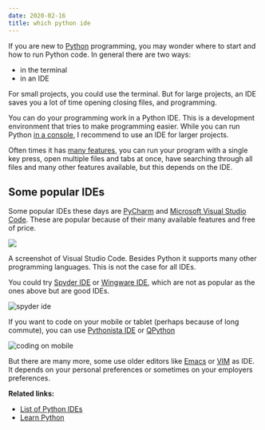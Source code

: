 ```yaml
---
date: 2020-02-16
title: which python ide
---
```

If you are new to <a href="https://python.org">Python</a> programming, you may wonder where to start and how to run Python code. In general there are two ways: 

* in the terminal
* in an IDE

For small projects, you could use the terminal. But for large projects, an IDE saves you a lot of time opening closing files, and programming.
 
You can do your programming work in a Python IDE. This is a development environment that tries to make programming easier. While you can run Python <a href="https://pythonbasics.org/execute-python-scripts/">in a console</a>, I recommend to use an IDE for larger projects.

Often times it has <a href="https://pythonbasics.org/getting-started/#PythonIDE">many features</a>, you can run your program with a single key press, open multiple files and tabs at once, have searching through all files and many other features available, but this depends on the IDE.

## Some popular IDEs

Some popular IDEs these days are <a href="https://www.jetbrains.com/pycharm/">PyCharm</a> and <a href="https://code.visualstudio.com/">Microsoft Visual Studio Code</a>. These are popular because of their many available features and free of price.

<img src="https://external-content.duckduckgo.com/iu/?u=https%3A%2F%2Fwww.fossmint.com%2Fwp-content%2Fuploads%2F2017%2F02%2Fvisual-studio-code.png&f=1&nofb=1">

A screenshot of Visual Studio Code. Besides Python it supports many other programming languages. This is not the case for all IDEs.

You could try <a href="https://www.spyder-ide.org/">Spyder IDE</a> or <a href="https://www.wingware.com/">Wingware IDE</a>, which are not as popular as the ones above but are good IDEs.

<img src="https://external-content.duckduckgo.com/iu/?u=https%3A%2F%2Fok97465.github.io%2Fassets%2Fimages%2Fspyder-ide%2FDark_theme.png&f=1&nofb=1" alt="spyder ide">

If you want to code on your mobile or tablet (perhaps because of long commute), you can use <a href="https://apps.apple.com/us/app/pythonista-3/id1085978097">Pythonista IDE</a> or <a href="https://play.google.com/store/apps/details?id=org.qpython.qpy">QPython</a>

![coding on mobile](https://dev-to-uploads.s3.amazonaws.com/i/nps1pl1vr8o420nmbr2w.png)

But there are many more, some use older editors like <a href="https://www.gnu.org/software/emacs/">Emacs</a> or <a href="https://www.vim.org/">VIM</a> as IDE. It depends on your personal preferences or sometimes on your employers preferences.

**Related links:**
* <a href="https://pythonprogramminglanguage.com/python-ide/">List of Python IDEs</a>
* <a href="https://pythonbasics.org/">Learn Python</a>

